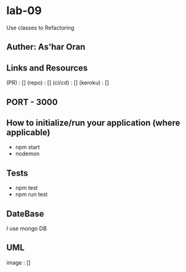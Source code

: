 # lab-09

Use classes to Refactoring
## Auther: As'har Oran
## Links and Resources
(PR) : []
(repo) : []
(ci/cd) : []
(keroku) : []
## PORT - 3000
## How to initialize/run your application (where applicable)
- npm start
- nodemon
## Tests
- npm test
- npm run test
## DateBase
I use mongo DB
## UML
image : []